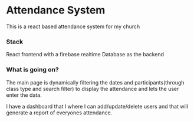 # Attendance System
This is a react based attendance system for my church

### Stack
React frontend with a firebase realtime Database as the backend

### What is going on?
The main page is dynamically filtering the dates and participants(through class type and search filter) to display the attendance and lets the user enter the data.  

I have a dashboard that I where I can add/update/delete users and that will generate a report of everyones attendance.

